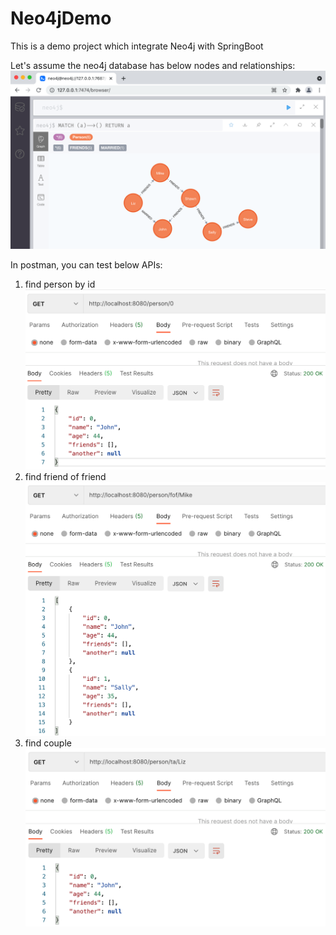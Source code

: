 # Neo4jDemo
This is a demo project which integrate Neo4j with SpringBoot

Let's assume the neo4j database has below nodes and relationships:
![](file/neo4j_all_nodes.png)


In postman, you can test below APIs:
1. find person by id
![](file/postman_find_by_id.png)
2. find friend of friend
![](file/postman_find_friend_of_friend.png)
3. find couple
![](file/postman_find_ta.png)